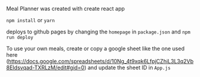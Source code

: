 Meal Planner was created with create react app

`npm install` or `yarn`

deploys to github pages by changing the `homepage` in `package.json` and `npm run deploy`

To use your own meals, create or copy a google sheet like the one used here (https://docs.google.com/spreadsheets/d/10Ng_4t9xqk6LfpjCZhiL3L3q2Vb8EIdsvqad-TXRLzM/edit#gid=0) and update the sheet ID in `App.js`